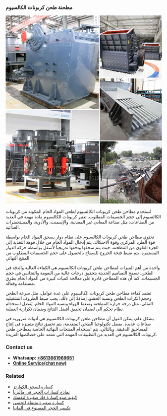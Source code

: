 <h3>مطحنة طحن كربونات الكالسيوم</h3><img src='1701854125.jpg' alt=''><p>تُستخدم مطاحن طحن كربونات الكالسيوم لطحن المواد الخام المكونة من كربونات الكالسيوم إلى حجم الجسيمات المطلوب. تعتبر كربونات الكالسيوم مادة مهمة في العديد من الصناعات، مثل صناعة المعادن غير المعدنية، والإسمنت، والأدوية، والمستحضرات الغذائية.</p><p>تحتوي مطاحن طحن كربونات الكالسيوم على نظام دوار يسحق المواد الخام بواسطة قوة الطرد المركزي وقوة الاحتكاك. يتم إدخال المواد الخام من خلال فوهة التغذية إلى الجزء العلوي من المطحنة، حيث يتم سحقها ودفعها تدريجياً لأسفل بواسطة حركة الدوار المستمرة. يتم ضبط فتحة الخروج للسماح بالحصول على حجم الجسيمات المطلوب من المنتج النهائي.</p><p>واحدة من أهم الميزات لمطاحن طحن كربونات الكالسيوم هي الكفاءة العالية والدقة في الطحن. تسمح التصاميم الحديثة بتحقيق درجات عالية من النعومة والتجانس في حجم الجسيمات. كما أن هذه المطاحن قادرة على معالجة كميات كبيرة من المواد الخام بطرق مستدامة وفعالة.</p><p>تعتمد كفاءة مطاحن طحن كربونات الكالسيوم على عدة عوامل، مثل سرعة الطحن وحجم الكرات الطحن ونسبة الحشو. إضافةً إلى ذلك، يجب ضبط الظروف التشغيلية المثلى، مثل درجة حرارة المطحنة وضغط الهواء ونسبة المواد الخام. يُفضل استخدام نظام تحكم آلي لضمان تحقيق أفضل النتائج وضمان تكرارية العملية.</p><p>بشكل عام، يمكن القول أن مطاحن طحن كربونات الكالسيوم هي أدوات ضرورية في صناعات عديدة. بفضل تكنولوجيا الطحن المتقدمة، يتم تحقيق نتائج متميزة في إنتاج المساحيق الدقيقة. وبالتالي، يتم استخدام المنتجات النهائية الخاصة بمطاحن طحن كربونات الكالسيوم في العديد من التطبيقات المهمة التي تعتمد على خصائصها الفريدة.</p><h3>Contact us</h3><ul><li><strong>Whatsapp:&nbsp;<a href="https://wa.me/8613661969651">+8613661969651</a></strong></li><li><a href="https://swt.shibang-china.com/?git&amp;zhl&amp;مطحنة طحن كربونات الكالسيوم"><strong>Online Service(chat now)</strong></a></li></ul><h3>Related</h3><ul><li><a href='كسارة لسحق الكوارتز.md'>كسارة لسحق الكوارتز</a></li><li><a href='نماذج كسارات الحجر في ماليزيا.md'>نماذج كسارات الحجر في ماليزيا</a></li><li><a href='كيفية صنع كسارة فك صغيرة لنفسك.md'>كيفية صنع كسارة فك صغيرة لنفسك</a></li><li><a href='كسارة صغيرة متنقلة للحصى.md'>كسارة صغيرة متنقلة للحصى</a></li><li><a href='تكسير الحجر المصنوع في ألمانيا.md'>تكسير الحجر المصنوع في ألمانيا</a></li></ul>